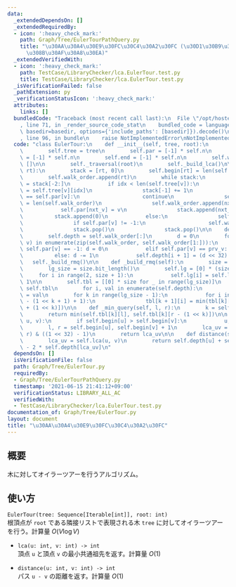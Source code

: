 ```yaml
---
data:
  _extendedDependsOn: []
  _extendedRequiredBy:
  - icon: ':heavy_check_mark:'
    path: Graph/Tree/EulerTourPathQuery.py
    title: "\u30AA\u30A4\u30E9\u30FC\u30C4\u30A2\u30FC (\u30D1\u30B9\u306B\u5BFE\u3059\
      \u308B\u30AF\u30A8\u30EA)"
  _extendedVerifiedWith:
  - icon: ':heavy_check_mark:'
    path: TestCase/LibraryChecker/lca.EulerTour.test.py
    title: TestCase/LibraryChecker/lca.EulerTour.test.py
  _isVerificationFailed: false
  _pathExtension: py
  _verificationStatusIcon: ':heavy_check_mark:'
  attributes:
    links: []
  bundledCode: "Traceback (most recent call last):\n  File \"/opt/hostedtoolcache/Python/3.10.1/x64/lib/python3.10/site-packages/onlinejudge_verify/documentation/build.py\"\
    , line 71, in _render_source_code_stat\n    bundled_code = language.bundle(stat.path,\
    \ basedir=basedir, options={'include_paths': [basedir]}).decode()\n  File \"/opt/hostedtoolcache/Python/3.10.1/x64/lib/python3.10/site-packages/onlinejudge_verify/languages/python.py\"\
    , line 96, in bundle\n    raise NotImplementedError\nNotImplementedError\n"
  code: "class EulerTour:\n    def __init__(self, tree, root):\n        self.n = len(tree)\n\
    \        self.tree = tree\n        self.par = [-1] * self.n\n        self.begin\
    \ = [-1] * self.n\n        self.end = [-1] * self.n\n        self.walk_order =\
    \ []\n\n        self._traversal(root)\n        self._build_lca()\n\n    def _traversal(self,\
    \ rt):\n        stack = [rt, 0]\n        self.begin[rt] = len(self.walk_order)\n\
    \        self.walk_order.append(rt)\n        while stack:\n            v, idx\
    \ = stack[-2:]\n            if idx < len(self.tree[v]):\n                nxt_v\
    \ = self.tree[v][idx]\n                stack[-1] += 1\n                if nxt_v\
    \ == self.par[v]:\n                    continue\n                self.begin[nxt_v]\
    \ = len(self.walk_order)\n                self.walk_order.append(nxt_v)\n    \
    \            self.par[nxt_v] = v\n                stack.append(nxt_v)\n      \
    \          stack.append(0)\n            else:\n                self.end[v] = len(self.walk_order)\n\
    \                if self.par[v] != -1:\n                    self.walk_order.append(self.par[v])\n\
    \                stack.pop()\n                stack.pop()\n\n    def _build_lca(self):\n\
    \        self.depth = self.walk_order[:]\n        d = 0\n        for i, (prv_v,\
    \ v) in enumerate(zip(self.walk_order, self.walk_order[1:])):\n            if\
    \ self.par[v] == -1: d = 0\n            elif self.par[v] == prv_v: d += 1\n  \
    \          else: d -= 1\n            self.depth[i + 1] = (d << 32) + v\n     \
    \   self._build_rmq()\n\n    def _build_rmq(self):\n        size = len(self.depth)\n\
    \        lg_size = size.bit_length()\n        self.lg = [0] * (size + 1)\n   \
    \     for i in range(2, size + 1):\n            self.lg[i] = self.lg[i // 2] +\
    \ 1\n\n        self.tbl = [[0] * size for _ in range(lg_size)]\n        tbl =\
    \ self.tbl\n        for i, val in enumerate(self.depth):\n            tbl[0][i]\
    \ = val\n        for k in range(lg_size - 1):\n            for i in range(size\
    \ - (1 << k + 1) + 1):\n                tbl[k + 1][i] = min(tbl[k][i], tbl[k][i\
    \ + (1 << k)])\n\n    def _min_query(self, l, r):\n        k = self.lg[r - l]\n\
    \        return min(self.tbl[k][l], self.tbl[k][r - (1 << k)])\n\n    def lca(self,\
    \ u, v):\n        if self.begin[u] > self.begin[v]:\n            u, v = v, u\n\
    \        l, r = self.begin[u], self.begin[v] + 1\n        lca_uv = self._min_query(l,\
    \ r) & ((1 << 32) - 1)\n        return lca_uv\n\n    def distance(self, u, v):\n\
    \        lca_uv = self.lca(u, v)\n        return self.depth[u] + self.depth[v]\
    \ - 2 * self.depth[lca_uv]\n"
  dependsOn: []
  isVerificationFile: false
  path: Graph/Tree/EulerTour.py
  requiredBy:
  - Graph/Tree/EulerTourPathQuery.py
  timestamp: '2021-06-15 21:41:12+09:00'
  verificationStatus: LIBRARY_ALL_AC
  verifiedWith:
  - TestCase/LibraryChecker/lca.EulerTour.test.py
documentation_of: Graph/Tree/EulerTour.py
layout: document
title: "\u30AA\u30A4\u30E9\u30FC\u30C4\u30A2\u30FC"
---
```


## 概要
木に対してオイラーツアーを行うアルゴリズム。

## 使い方
`EulerTour(tree: Sequence[Iterable[int]], root: int)`  
根頂点が `root` である隣接リストで表現される木 `tree` に対してオイラーツアーを行う。計算量 $O(V\log V)$

- `lca(u: int, v: int) -> int`  
頂点 `u` と頂点 `v` の最小共通祖先を返す。計算量 $O(1)$

- `distance(u: int, v: int) -> int`  
パス `u - v` の距離を返す。計算量 $O(1)$
